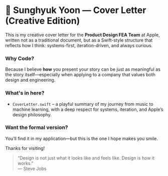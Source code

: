 # 🍎 Sunghyuk Yoon — Cover Letter (Creative Edition)

This is my creative cover letter for the **Product Design FEA Team** at Apple, written not as a traditional document, but as a Swift-style structure that reflects how I think: systems-first, iteration-driven, and always curious.

### Why Code?
Because I believe **how** you present your story can be just as meaningful as the story itself—especially when applying to a company that values both design and engineering.

### What's in here?
- `CoverLetter.swift` – a playful summary of my journey from music to machine learning, with a deep respect for systems, iteration, and Apple’s design philosophy.

### Want the formal version?
You’ll find it in my application—but this is the one I hope makes you smile.

Thanks for visiting!

> “Design is not just what it looks like and feels like. Design is how it works.”  
> — Steve Jobs